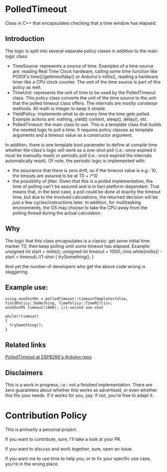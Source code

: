 # PolledTimeout

Class in C++ that encapsulates checking that a time window has elapsed.

## Introduction

The logic is split into several separate policy clases in addition to the main logic class:
- TimeSource: represents a source of time. Examples of a time source are: reading Real Time Clock hardware, calling some time function like POXIX's time()/gettimeofday() or Arduino's millis(), reading a hardware timer like a CPU clock counter. The unit of the time source is part of this policy as well.
- TimeUnit: represents the unit of time to be used by the PolledTimeout class. This policy class converts the unit of the time source to the unit that the polled timeout class offers. The internals are mostly constexpr methods. All math is integer to keep it simple.
- YieldPolicy: implements what to do every time the time gets polled. Example actions are: nothing, yield() context, sleep(), delay(), etc.
- PolledTimeout: the main class to use. This is a template class that builds the needed logic to poll a time. It requires policy classes as template arguments and a timeout value as a constructor argument.

In addition, there is one template bool parameter to define at compile time whether the class's logic will work as a one-shot poll (i.e.: once expired it must be manually reset) or periodic poll (i.e.: once expired the internals automatically reset).
Of note, the periodic logic is implemented with:
- the assurance that there is zero drift, so if the timeout value is e.g.: 10, the timouts are assured to be at T0 + i*10
- the possibility of jitter. Given that this is a polled implementation, the time of polling can't be assured and is in fact platform-dependant. That means that, in the best case, a poll could be done at exactly the timeout time, but due to the involved calculations, the returned decision will be just a few cycles/instructions later. In addition, for multitasking environments, the OS may choose to take the CPU away from the polling thread during the actual calculation.

## Why

The logic that this class encapsulates is a classic: get some initial time marker T0, then keep polling until some timeout has elapsed.
Example:
    unsigned int start = millis();
    unsigned int timeout = 1000; //ms
    while(millis() - start < timeout) //1-shot
    {
      trySomething();
    }

And yet the number of developers who get the above code wrong is staggering.

## Example use:

    using oneShotMs = polledTimeout::timeoutTemplate<false, YieldPolicy::DoNothing, TimePolicy::TimeMillis>;
    oneShotMS timeout(1000); //1-second one-shot

    while(!timeout)
    {
      trySomething();
    }

## Related links
[PolledTimeout at ESP8266's Arduino repo](https://github.com/esp8266/Arduino/blob/master/cores/esp8266/PolledTimeout.h)


## Disclaimers
This is a work in progress, i.e.: not a finished implementation. 
There are zero guarantees about whether this works as advertised, or even whether this fits your needs. If it works for you, yay. If not, you're free to adapt it.

# Contribution Policy
This is primarily a personal project.

If you want to contribute, sure, I'll take a look at your PR.

If you want to discuss and work together, sure, open an issue.

If you want me to use time to help you, or to fix your specific use case, you're in the wrong place.
